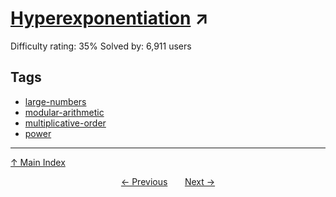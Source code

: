# [Hyperexponentiation](https://projecteuler.net/problem=188) ↗️

Difficulty rating: 35%
Solved by: 6,911 users
## Tags

- [large-numbers](../tags/large-numbers.md)
- [modular-arithmetic](../tags/modular-arithmetic.md)
- [multiplicative-order](../tags/multiplicative-order.md)
- [power](../tags/power.md)



---

[↑ Main Index](../README.md)


<div align=center><a href='187.md'>← Previous</a> &nbsp;&nbsp; &nbsp;&nbsp;  <a href='189.md'>Next →</a></div>
